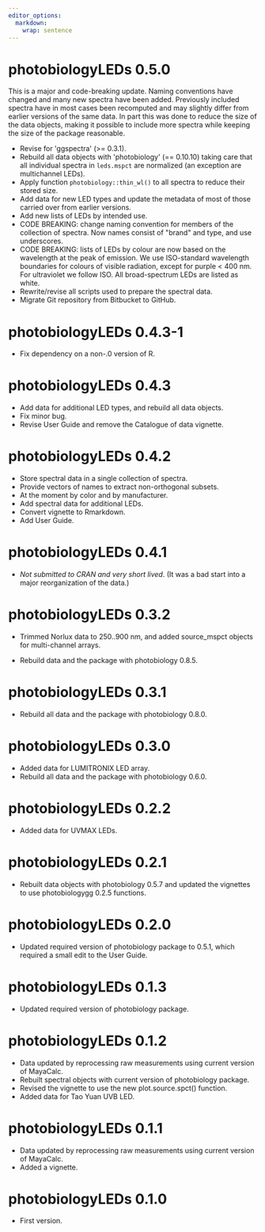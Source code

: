 ```yaml
---
editor_options: 
  markdown: 
    wrap: sentence
---
```


# photobiologyLEDs 0.5.0

This is a major and code-breaking update. Naming conventions have changed and
many new spectra have been added. Previously included spectra have in most cases
been recomputed and may slightly differ from earlier versions of the same data.
In part this was done to reduce the size of the data objects, making it possible
to include more spectra while keeping the size of the package reasonable.

-   Revise for 'ggspectra' (\>= 0.3.1).
-   Rebuild all data objects with 'photobiology' (== 0.10.10) taking care that all individual spectra in `leds.mspct` are normalized (an exception are multichannel LEDs).
-   Apply function `photobiology::thin_wl()` to all spectra to reduce their stored size.
-   Add data for new LED types and update the metadata of most of those carried over from earlier versions.
-   Add new lists of LEDs by intended use.
-   CODE BREAKING: change naming convention for members of the collection of spectra. Now names consist of "brand" and type, and use underscores.
-   CODE BREAKING: lists of LEDs by colour are now based on the wavelength at the peak of emission. We use ISO-standard wavelength boundaries for colours of visible radiation, except for purple \< 400 nm. For ultraviolet we follow ISO. All broad-spectrum LEDs are listed as white.
-   Rewrite/revise all scripts used to prepare the spectral data.
-   Migrate Git repository from Bitbucket to GitHub.

# photobiologyLEDs 0.4.3-1

-   Fix dependency on a non-.0 version of R.

# photobiologyLEDs 0.4.3

-   Add data for additional LED types, and rebuild all data objects.
-   Fix minor bug.
-   Revise User Guide and remove the Catalogue of data vignette.

# photobiologyLEDs 0.4.2

-   Store spectral data in a single collection of spectra.
-   Provide vectors of names to extract non-orthogonal subsets.
-   At the moment by color and by manufacturer.
-   Add spectral data for additional LEDs.
-   Convert vignette to Rmarkdown.
-   Add User Guide.

# photobiologyLEDs 0.4.1

-   *Not submitted to CRAN and very short lived*. (It was a bad start into a major reorganization of the data.)

# photobiologyLEDs 0.3.2

-   Trimmed Norlux data to 250..900 nm, and added source_mspct objects for multi-channel arrays.

-   Rebuild data and the package with photobiology 0.8.5.

# photobiologyLEDs 0.3.1

-   Rebuild all data and the package with photobiology 0.8.0.

# photobiologyLEDs 0.3.0

-   Added data for LUMITRONIX LED array.
-   Rebuild all data and the package with photobiology 0.6.0.

# photobiologyLEDs 0.2.2

-   Added data for UVMAX LEDs.

# photobiologyLEDs 0.2.1

-   Rebuilt data objects with photobiology 0.5.7 and updated the vignettes to use photobiologygg 0.2.5 functions.

# photobiologyLEDs 0.2.0

-   Updated required version of photobiology package to 0.5.1, which required a small edit to the User Guide.

# photobiologyLEDs 0.1.3

-   Updated required version of photobiology package.

# photobiologyLEDs 0.1.2

-   Data updated by reprocessing raw measurements using current version of MayaCalc.
-   Rebuilt spectral objects with current version of photobiology package.
-   Revised the vignette to use the new plot.source.spct() function.
-   Added data for Tao Yuan UVB LED.

# photobiologyLEDs 0.1.1

-   Data updated by reprocessing raw measurements using current version of MayaCalc.
-   Added a vignette.

# photobiologyLEDs 0.1.0

-   First version.
